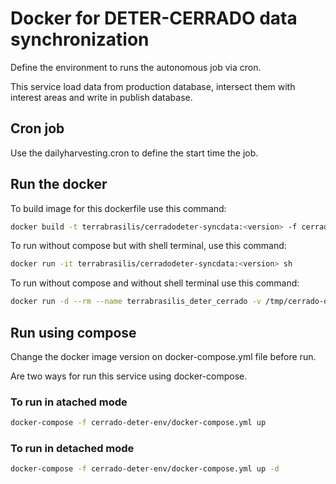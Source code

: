 # Docker for DETER-CERRADO data synchronization

Define the environment to runs the autonomous job via cron.

This service load data from production database, intersect them with interest areas and write in publish database.


## Cron job
Use the dailyharvesting.cron to define the start time the job.

## Run the docker

To build image for this dockerfile use this command:

```bash
docker build -t terrabrasilis/cerradodeter-syncdata:<version> -f cerrado-deter-env/Dockerfile .
```

To run without compose but with shell terminal, use this command:

```bash
docker run -it terrabrasilis/cerradodeter-syncdata:<version> sh
```


To run without compose and without shell terminal use this command:

```bash
docker run -d --rm --name terrabrasilis_deter_cerrado -v /tmp/cerrado-deter:/usr/local/data terrabrasilis/cerradodeter-syncdata:<version>
```

## Run using compose

Change the docker image version on docker-compose.yml file before run.

Are two ways for run this service using docker-compose.

### To run in atached mode

```bash
docker-compose -f cerrado-deter-env/docker-compose.yml up
```

### To run in detached mode

```bash
docker-compose -f cerrado-deter-env/docker-compose.yml up -d
```
